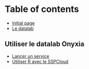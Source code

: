 # Table of contents

* [Initial page](README.md)
* [Le datalab](https://datalab.sspcloud.fr)

## Utiliser le datalab Onyxia

* [Lancer un service](utiliser-le-datalab-onyxia/lancer-un-service.md)
* [Utiliser R avec le SSPCloud](utiliser-le-datalab-onyxia/utiliser-r-avec-le-ssp-cloud.md)

